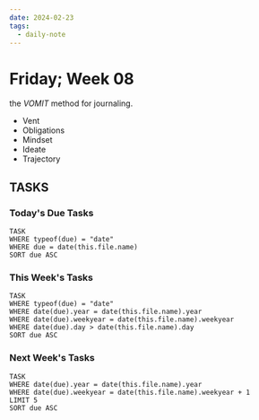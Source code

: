 ```yaml
---
date: 2024-02-23
tags:
  - daily-note
---
```


#  Friday; Week  08

the _VOMIT_ method for journaling.

- Vent
- Obligations
- Mindset
- Ideate
- Trajectory

<!---
- What excited me today?
- What drained me of energy?
- What did I learn?
- -->

## TASKS



### Today's Due Tasks
```dataview
TASK 
WHERE typeof(due) = "date"
WHERE due = date(this.file.name)
SORT due ASC
```

### This Week's Tasks
```dataview
TASK 
WHERE typeof(due) = "date"
WHERE date(due).year = date(this.file.name).year
WHERE date(due).weekyear = date(this.file.name).weekyear
WHERE date(due).day > date(this.file.name).day
SORT due ASC
```

### Next Week's Tasks
```dataview
TASK 
WHERE date(due).year = date(this.file.name).year
WHERE date(due).weekyear = date(this.file.name).weekyear + 1
LIMIT 5
SORT due ASC
```